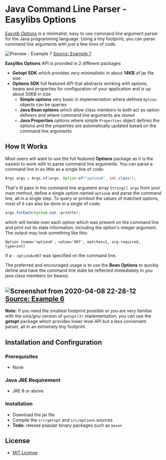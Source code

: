 # Java Command Line Parser - Easylibs Options
[Easylib Options](https://github.com/easylibs/cmdline-options) is a minimalist, easy to use command line argument parser for the Java programming language. Using a tiny footprint, you can parse command line arguments with just a few lines of code.

![Preview - Example 7](https://user-images.githubusercontent.com/18365790/78848880-04999d00-79e1-11ea-82af-e3eb1f26c306.png)
[Source: Example 7](https://github.com/easylibs/cmdline-options/blob/master/src/example/org/easylibs/options/examples/Example7.java)

**Easylibs Options** API is provided in 2 different packages
+ **Getopt SDK** which provides very minimalistic in about **14KB** of jar file size
+ **Options SDK** full featured API that abstracts working with options, beans and properties for configuration of your application and is up about 50KB in size
  * **Simple options** very basic in implementation where defined `Option` objects can be queries
  * **Java Bean options** which allow class members to both act as option definers and where command line arguments are stored
  * **Java Properties** options where simple `Properties` object defines the options and the properties are automatically updated based on the command line arguments

## How It Works
Most users will want to use the full featured **Options** package as it is the easiest to work with to parse command line arguments. You can parse a command line in as little as a single line of code:
```java
Args args = Args.of(argv, Option.of("optionA", int.class));
``` 
That's it! pass in the command line argument array `String[] argv` from your main method, define a single option named `optionA` and parse the command line, all in a single step. To query or printout the values of matched options, most of it can also be done in a single of code:
```java
args.forEach(System.out::println);
```
which will iterate over each option which was present on the command line and print out its state information, including the option's integer argument. The output may look something like this:
```
Option [name='optionA', value='987', matches=1, arg-required, type=int]
```
if a `--optionA=987` was specified on the command line.

The preferred and encouraged usage is to use the **Bean Options** to quickly define and have the command line state be reflected immediately in you java class members (or beans).

![Screenshot from 2020-04-08 22-28-12](https://user-images.githubusercontent.com/18365790/78851634-48dc6b80-79e8-11ea-91b9-f5069da7cddd.png)
[Source: Example 6](https://github.com/easylibs/cmdline-options/blob/master/src/example/org/easylibs/options/examples/Example6.java)
--
**Note:** If you need the smallest footprint possible or you are very familiar with the *unix/gnu* version of `getopt(3)` implementation, you can use the **getopt** package which provides lower level API but a less convenient parser, all in an extremely tiny footprint.
## Installation and Confirguration
### Prerequisites
+ None
### Java JRE Requirement
+ JRE 8 or above
### Installation
+ Download the jar file
+ Compile the `src/getopt` and `src/options` sources
+ **Todo:** release popular binary packages such as `maven`
## License
+ [MIT License](https://choosealicense.com/licenses/mit)
